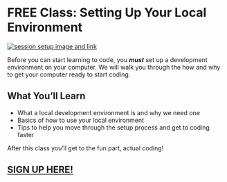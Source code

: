 # FREE Class: Setting Up Your Local Environment

[![session setup image and link](https://curriculum-content.s3.amazonaws.com/phase-1/how-to-get-help/env-setup-session.avif)][env-setup]

Before you can start learning to code, you ***must*** set up a development
environment on your computer. We will walk you through the how and why to get
your computer ready to start coding.

## What You’ll Learn

- What a local development environment is and why we need one
- Basics of how to use your local environment
- Tips to help you move through the setup process and get to coding faster

After this class you’ll get to the fun part, actual coding!

## [SIGN UP HERE!][env-setup]

[env-setup]: https://www.eventbrite.com/e/free-tech-prep-class-get-your-computer-ready-to-code-tickets-603945877377
